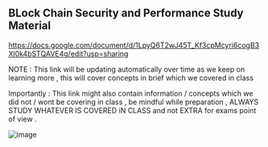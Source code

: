 ## BLock Chain Security and Performance Study Material 

https://docs.google.com/document/d/1LpyQ6T2wJ45T_Kf3cpMcyri6cogB3Xl0k4bSTQAVE4g/edit?usp=sharing

NOTE : This link will be updating automatically over time as we keep on learning more , this will cover concepts in brief which we covered in class

Importantly : This link might also contain information / concepts which we did not / wont be covering in class , be mindful while preparation , ALWAYS STUDY WHATEVER IS COVERED iN CLASS and not EXTRA for exams point of view .


![image](https://github.com/user-attachments/assets/b2cef957-cf27-4615-87d5-cc16b39f9a87)
